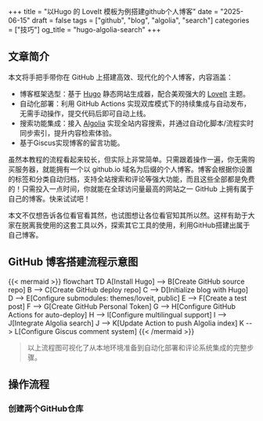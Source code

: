 +++
title = "以Hugo 的 LoveIt 模板为例搭建github个人博客"
date = "2025-06-15"
draft = false
tags = ["github", "blog", "algolia", "search"]
categories = ["技巧"]
og_title = "hugo-algolia-search"
+++

## 文章简介
本文将手把手带你在 GitHub 上搭建高效、现代化的个人博客，内容涵盖：

- 博客框架选型：基于 [Hugo](https://gohugo.io/) 静态网站生成器，配合美观强大的 [LoveIt](https://hugoloveit.com/) 主题。
- 自动化部署：利用 GitHub Actions 实现双库模式下的持续集成与自动发布，无需手动操作，提交代码后即可自动上线。
- 搜索功能集成：接入 [Algolia](https://www.algolia.com/) 实现全站内容搜索，并通过自动化脚本/流程实时同步索引，提升内容检索体验。
- 基于Giscus实现博客的留言功能。

虽然本教程的流程看起来较长，但实际上非常简单。只需跟着操作一遍，你无需购买服务器，就能拥有一个以 github.io 域名为后缀的个人博客。博客会根据你设置的标签和分类自动归档，支持全站搜索和评论等强大功能，而且这些全部都是免费的！只需投入一点时间，你就能在全球访问量最高的网站之一 GitHub 上拥有属于自己的博客。快来试试吧！

本文不仅想告诉各位看官看其然，也试图想让各位看官知其所以然。这样有助于大家在脱离我使用的这套工具以外，探索其它工具的使用，利用GitHub搭建出属于自己博客。

##  GitHub 博客搭建流程示意图
<!-- 画一个使用hugo搭建博客的流程图 -->
{{< mermaid >}}
flowchart TD
    A[Install Hugo] --> B[Create GitHub source repo]
    B --> C[Create GitHub deploy repo]
    C --> D[Initialize blog with Hugo]
    D --> E[Configure submodules: themes/loveit, public]
    E --> F[Create a test post]
    F --> G[Create GitHub Personal Token]
    G --> H[Configure GitHub Actions for auto-deploy]
    H --> I[Configure multilingual support]
    I --> J[Integrate Algolia search]
    J --> K[Update Action to push Algolia index]
    K --> L[Configure Giscus comment system]
{{< /mermaid >}}

> 以上流程图可视化了从本地环境准备到自动化部署和评论系统集成的完整步骤。

## 操作流程

### 创建两个GitHub仓库
